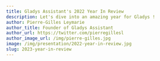 ```yaml
---
title: Gladys Assistant's 2022 Year In Review
description: Let's dive into an amazing year for Gladys !
author: Pierre-Gilles Leymarie
author_title: Founder of Gladys Assistant
author_url: https://twitter.com/pierregillesl
author_image_url: /img/pierre-gilles.jpg
image: /img/presentation/2022-year-in-review.jpg
slug: 2023-year-in-review
---
```

